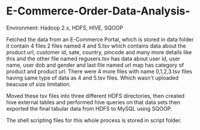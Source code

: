 # E-Commerce-Order-Data-Analysis-
Environment:  Hadoop 2.x, HDFS, HIVE, SQOOP 

Fetched the data from an E-Commerce Portal, which is stored in data folder it contain 4 files 2 files named 4 and 5.tsv which contains data about the product url, customer id, sate, country, pincode and many more details like this and the other file named regusers.tsv has data about user id, user name, user dob and gender and last file named url map has category of product and product url. There were 4 more files with name 0,1,2,3.tsv files having same type of data as 4 and 5.tsv files. Which wasn't uploaded beacuse of size limitation.  

Moved these tsv files into three different HDFS directories, then created hive external tables and performed hive queries on that data sets then exported the final tabular data from HDFS to MySQL using SQOOP.

The shell scripting files for this whole process is stored in script folder.
